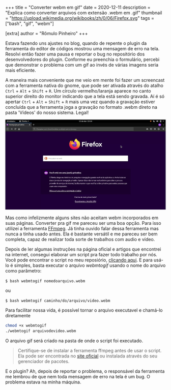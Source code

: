 +++
title = "Converter webm em gif"
date = 2020-12-11
description = "Explica como converter arquivos com extensão .webm em .gif"
thumbnail = "https://upload.wikimedia.org/wikibooks/zh/0/06/Firefox.svg"
tags = ["bash", "gif", "webm"]

[extra]
author = "Rômulo Pinheiro"
+++

Estava fazendo uns ajustes no blog, quando de repente o plugin da ferramenta do editor de códigos mostrou uma mensagem de erro na tela. Resolvi então fazer uma pausa e reportar o bug no repositório dos desenvolvedores do plugin. Conforme eu preenchia o formulário, percebi que demonstrar o problema com um gif ao invés de várias imagens seria mais eficiente.

A maneira mais conveniente que me veio em mente foi fazer um screencast com a ferramenta nativa do gnome, que pode ser ativada através do atalho `Ctrl` + `Alt` + `Shift` + `R`. Um círculo vermelho/laranja aparece no canto superior direito do monitor indicando que a tela está sendo gravada. Aí é só apertar `Ctrl` + `Alt` + `Shift` + `R` mais uma vez quando a gravação estiver concluída que a ferramenta joga a gravação no formato .webm direto na pasta 'Vídeos' do nosso sistema. Legal!

![gif](https://github.com/PinheiroCosta/PinheiroCosta.github.io/raw/master/_images/erro.gif)

Mas como infelizmente alguns sites não aceitam webm incorporados em suas páginas. Converter pra gif me pareceu ser uma boa opção. Para isso utilizei a ferramenta [FFmpeg](https://ffmpeg.org/). Já tinha ouvido falar dessa ferramenta mas nunca a tinha usado antes. Ela é bastante versátil e me pareceu ser bem completa, capaz de realizar toda sorte de trabalhos com audio e vídeo. 

Depois de ler algumas instruções na página oficial e artigos que encontrei na internet, consegui elaborar um script pra fazer todo trabalho por nós. Você pode encontrar o script no meu reposiório, [clicando aqui](https://github.com/PinheiroCosta/webmtogif). E para usá-lo é simples, basta executar o arquivo *webmtogif* usando o nome do arquivo como parâmetro:  

`$ bash webmtogif nomedoarquivo.webm`  

ou  

`$ bash webmtogif caminho/do/arquivo/video.webm`  

Para facilitar nossa vida, é possível tornar o arquivo executavel e chamá-lo diretamente  

```bash
chmod +x webmtogif
./webmtogif arquivodevideo.webm
```

O arquivo gif será criado na pasta de onde o script foi executado.

>Certifique-se de instalar a ferramenta ffmpeg antes de usar o script. Ela pode ser encontrada no [site oficial](https://ffmpeg.org/) ou instalada através do seu gerenciador de pacotes.

E o plugin? Ah, depois de reportar o problema, o responsável da ferramenta me lembrou de que nem toda mensagem de erro na tela é um bug. O problema estava na minha máquina.
